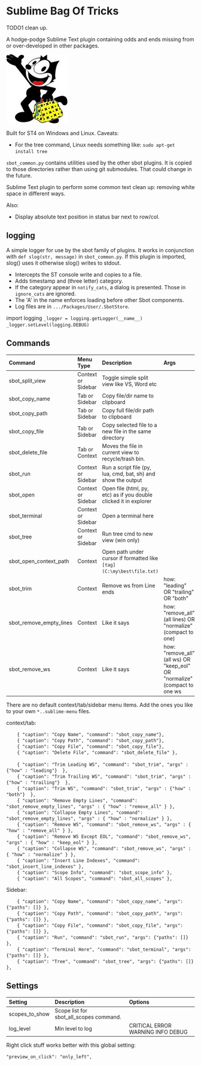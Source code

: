 # Sublime Bag Of Tricks

TODO1 clean up.

A hodge-podge Sublime Text plugin containing odds and ends missing from or over-developed in other packages.

![logo](felix.jpg)

Built for ST4 on Windows and Linux. Caveats:
- For the tree command, Linux needs something like: `sudo apt-get install tree`

`sbot_common.py` contains utilities used by the other sbot plugins. It is copied to those directories rather
than using git submodules. That could change in the future.


Sublime Text plugin to perform some common text clean up: removing white space in different ways.



Also:
- Display absolute text position in status bar next to row/col.



## logging
A simple logger for use by the sbot family of plugins. It works in conjunction with `def slog(str, message)` in
`sbot_common.py`. If this plugin is imported, slog() uses it otherwise slog() writes to stdout.

- Intercepts the ST console write and copies to a file.
- Adds timestamp and (three letter) category.
- If the category appear in `notify_cats`, a dialog is presented. Those in `ignore_cats` are ignored.
- The 'A' in the name enforces loading before other Sbot components.
- Log files are in `.../Packages/User/.SbotStore`.

import logging
`_logger = logging.getLogger(__name__)
_logger.setLevel(logging.DEBUG)`


## Commands
| Command                 | Menu Type           | Description                                                           | Args     |
| :--------               | :-----------        | :------------                                                         | :------- |
| sbot_split_view         | Context or Sidebar  | Toggle simple split view like VS, Word etc                            |          |
| sbot_copy_name          | Tab or Sidebar      | Copy file/dir name to clipboard                                       |          |
| sbot_copy_path          | Tab or Sidebar      | Copy full file/dir path to clipboard                                  |          |
| sbot_copy_file          | Tab or Sidebar      | Copy selected file to a new file in the same directory                |          |
| sbot_delete_file        | Tab or Context      | Moves the file in current view to recycle/trash bin.                  |          |
| sbot_run                | Context or Sidebar  | Run a script file (py, lua, cmd, bat, sh) and show the output         |          |
| sbot_open               | Context or Sidebar  | Open file (html, py, etc) as if you double clicked it in explorer     |          |
| sbot_terminal           | Context or Sidebar  | Open a terminal here                                                  |          |
| sbot_tree               | Context or Sidebar  | Run tree cmd to new view (win only)                                   |          |
| sbot_open_context_path  | Context             | Open path under cursor if formatted like `[tag](C:\my\best\file.txt)` |          |
| sbot_trim               | Context             | Remove ws from Line ends                                              | how: "leading" OR "trailing" OR "both"                                       |
| sbot_remove_empty_lines | Context             | Like it says                                                          | how: "remove_all" (all lines) OR "normalize" (compact to one)                |
| sbot_remove_ws          | Context             | Like it says                                                          | how: "remove_all" (all ws) OR "keep_eol" OR "normalize" (compact to one ws   |


There are no default context/tab/sidebar menu items. Add the ones you like to your own `*..sublime-menu` files.

context/tab:
```
    { "caption": "Copy Name", "command": "sbot_copy_name"},
    { "caption": "Copy Path", "command": "sbot_copy_path"},
    { "caption": "Copy File", "command": "sbot_copy_file"},
    { "caption": "Delete File", "command": "sbot_delete_file" },

    { "caption": "Trim Leading WS", "command": "sbot_trim", "args" : {"how" : "leading"}  },
    { "caption": "Trim Trailing WS", "command": "sbot_trim", "args" : {"how" : "trailing"}  },
    { "caption": "Trim WS", "command": "sbot_trim", "args" : {"how" : "both"}  },
    { "caption": "Remove Empty Lines", "command": "sbot_remove_empty_lines", "args" : { "how" : "remove_all" } },
    { "caption": "Collapse Empty Lines", "command": "sbot_remove_empty_lines", "args" : { "how" : "normalize" } },
    { "caption": "Remove WS", "command": "sbot_remove_ws", "args" : { "how" : "remove_all" } },
    { "caption": "Remove WS Except EOL", "command": "sbot_remove_ws", "args" : { "how" : "keep_eol" } },
    { "caption": "Collapse WS", "command": "sbot_remove_ws", "args" : { "how" : "normalize" } },
    { "caption": "Insert Line Indexes", "command": "sbot_insert_line_indexes" },
    { "caption": "Scope Info", "command": "sbot_scope_info" },
    { "caption": "All Scopes", "command": "sbot_all_scopes" },
```

Sidebar:
```
    { "caption": "Copy Name", "command": "sbot_copy_name", "args": {"paths": []} },
    { "caption": "Copy Path", "command": "sbot_copy_path", "args": {"paths": []} },
    { "caption": "Copy File", "command": "sbot_copy_file", "args": {"paths": []} },
    { "caption": "Run", "command": "sbot_run", "args": {"paths": []} },
    { "caption": "Terminal Here", "command": "sbot_terminal", "args": {"paths": []} },
    { "caption": "Tree", "command": "sbot_tree", "args": {"paths": []} },
```


## Settings
| Setting            | Description                              | Options                              |
| :--------          | :-------                                 | :------                              |
| scopes_to_show     | Scope list for sbot_all_scopes command.  |                                      |
| log_level          | Min level to log                         | CRITICAL ERROR WARNING INFO DEBUG    |

Right click stuff works better with this global setting:
```
"preview_on_click": "only_left",
```

